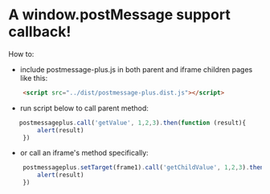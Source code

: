 # A window.postMessage support callback!
How to:
- include postmessage-plus.js in both parent and iframe children pages like this: 
```html
    <script src="../dist/postmessage-plus.dist.js"></script>
```
- run script below to call parent method:
```javascript
   postmessageplus.call('getValue', 1,2,3).then(function (result){
        alert(result)
    })
```

- or call an iframe's method specifically:
```javascript
    postmessageplus.setTarget(frame1).call('getChildValue', 1,2,3).then(function (result){
        alert(result)
    })
```
